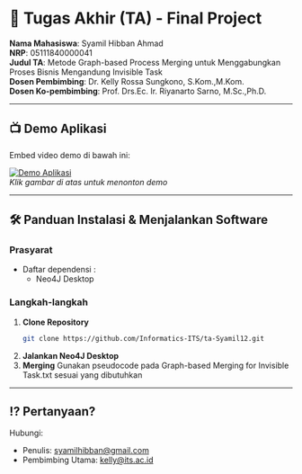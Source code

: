 # 🏁 Tugas Akhir (TA) - Final Project

**Nama Mahasiswa**: Syamil Hibban Ahmad  
**NRP**: 05111840000041  
**Judul TA**: Metode Graph-based Process Merging untuk Menggabungkan Proses Bisnis Mengandung Invisible Task  
**Dosen Pembimbing**: Dr. Kelly Rossa Sungkono, S.Kom.,M.Kom.  
**Dosen Ko-pembimbing**: Prof. Drs.Ec. Ir. Riyanarto Sarno, M.Sc.,Ph.D.

---

## 📺 Demo Aplikasi  
Embed video demo di bawah ini:  

[![Demo Aplikasi](https://i.ytimg.com/vi/ZQmuyrXHyek/maxresdefault.jpg)](https://www.youtube.com/watch?v=ZQmuyrXHyek)  
*Klik gambar di atas untuk menonton demo*

---


## 🛠 Panduan Instalasi & Menjalankan Software  

### Prasyarat  
- Daftar dependensi :
  - Neo4J Desktop

### Langkah-langkah  
1. **Clone Repository**  
   ```bash
   git clone https://github.com/Informatics-ITS/ta-Syamil12.git
   ```
2. **Jalankan Neo4J Desktop**
3. **Merging**
Gunakan pseudocode pada Graph-based Merging for Invisible Task.txt sesuai yang dibutuhkan

---

## ⁉️ Pertanyaan?

Hubungi:
- Penulis: syamilhibban@gmail.com
- Pembimbing Utama: kelly@its.ac.id
